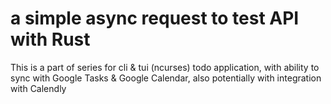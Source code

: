 # a simple async request to test API with Rust

This is a part of series for cli & tui (ncurses) todo application, with ability
to sync with Google Tasks & Google Calendar, also potentially with integration
with Calendly
